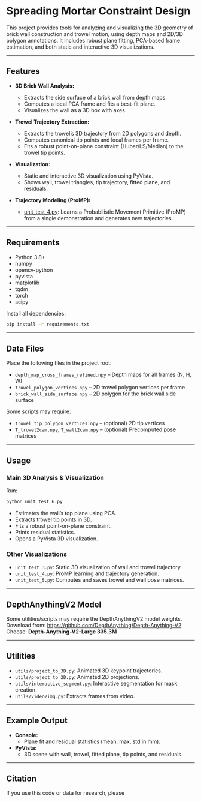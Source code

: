 # Spreading Mortar Constraint Design

This project provides tools for analyzing and visualizing the 3D geometry of brick wall construction and trowel motion, using depth maps and 2D/3D polygon annotations. It includes robust plane fitting, PCA-based frame estimation, and both static and interactive 3D visualizations.

---

## Features

- **3D Brick Wall Analysis:**  
  - Extracts the side surface of a brick wall from depth maps.
  - Computes a local PCA frame and fits a best-fit plane.
  - Visualizes the wall as a 3D box with axes.

- **Trowel Trajectory Extraction:**  
  - Extracts the trowel’s 3D trajectory from 2D polygons and depth.
  - Computes canonical tip points and local frames per frame.
  - Fits a robust point-on-plane constraint (Huber/LS/Median) to the trowel tip points.

- **Visualization:**  
  - Static and interactive 3D visualization using PyVista.
  - Shows wall, trowel triangles, tip trajectory, fitted plane, and residuals.

- **Trajectory Modeling (ProMP):**  
  - [unit_test_4.py](unit_test_4.py): Learns a Probabilistic Movement Primitive (ProMP) from a single demonstration and generates new trajectories.

---

## Requirements

- Python 3.8+
- numpy
- opencv-python
- pyvista
- matplotlib
- tqdm
- torch
- scipy

Install all dependencies:
```sh
pip install -r requirements.txt
```

---

## Data Files

Place the following files in the project root:
- `depth_map_cross_frames_refined.npy` – Depth maps for all frames (N, H, W)
- `trowel_polygon_vertices.npy` – 2D trowel polygon vertices per frame
- `brick_wall_side_surface.npy` – 2D polygon for the brick wall side surface

Some scripts may require:
- `trowel_tip_polygon_vertices.npy` – (optional) 2D tip vertices
- `T_trowel2cam.npy`, `T_wall2cam.npy` – (optional) Precomputed pose matrices

---

## Usage

### Main 3D Analysis & Visualization

Run:
```sh
python unit_test_6.py
```
- Estimates the wall’s top plane using PCA.
- Extracts trowel tip points in 3D.
- Fits a robust point-on-plane constraint.
- Prints residual statistics.
- Opens a PyVista 3D visualization.

### Other Visualizations

- `unit_test_3.py`: Static 3D visualization of wall and trowel trajectory.
- `unit_test_4.py`: ProMP learning and trajectory generation.
- `unit_test_5.py`: Computes and saves trowel and wall pose matrices.

---

## DepthAnythingV2 Model

Some utilities/scripts may require the DepthAnythingV2 model weights.  
Download from: https://github.com/DepthAnything/Depth-Anything-V2  
Choose: **Depth-Anything-V2-Large 335.3M**

---

## Utilities

- `utils/project_to_3D.py`: Animated 3D keypoint trajectories.
- `utils/project_to_2D.py`: Animated 2D projections.
- `utils/interactive_segment.py`: Interactive segmentation for mask creation.
- `utils/video2img.py`: Extracts frames from video.

---

## Example Output

- **Console:**  
  - Plane fit and residual statistics (mean, max, std in mm).
- **PyVista:**  
  - 3D scene with wall, trowel, fitted plane, tip points, and residuals.

---

## Citation

If you use this code or data for research, please
